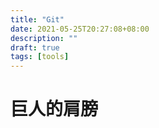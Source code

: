```yaml
---
title: "Git"
date: 2021-05-25T20:27:08+08:00
description: ""
draft: true
tags: [tools]
---
```


<!--more-->


# 巨人的肩膀
